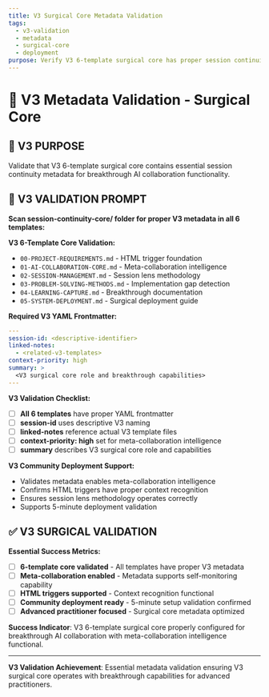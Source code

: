 ```yaml
---
title: V3 Surgical Core Metadata Validation
tags:
  - v3-validation
  - metadata
  - surgical-core
  - deployment
purpose: Verify V3 6-template surgical core has proper session continuity metadata
---
```


# 📄 V3 Metadata Validation - Surgical Core

## 🎯 **V3 PURPOSE**
Validate that V3 6-template surgical core contains essential session continuity metadata for breakthrough AI collaboration functionality.

## 🧠 **V3 VALIDATION PROMPT**

**Scan session-continuity-core/ folder for proper V3 metadata in all 6 templates:**

**V3 6-Template Core Validation:**
- `00-PROJECT-REQUIREMENTS.md` - HTML trigger foundation
- `01-AI-COLLABORATION-CORE.md` - Meta-collaboration intelligence  
- `02-SESSION-MANAGEMENT.md` - Session lens methodology
- `03-PROBLEM-SOLVING-METHODS.md` - Implementation gap detection
- `04-LEARNING-CAPTURE.md` - Breakthrough documentation
- `05-SYSTEM-DEPLOYMENT.md` - Surgical deployment guide

**Required V3 YAML Frontmatter:**
```yaml
---
session-id: <descriptive-identifier>
linked-notes:
  - <related-v3-templates>
context-priority: high
summary: >
  <V3 surgical core role and breakthrough capabilities>
---
```

**V3 Validation Checklist:**
- [ ] **All 6 templates** have proper YAML frontmatter
- [ ] **session-id** uses descriptive V3 naming  
- [ ] **linked-notes** reference actual V3 template files
- [ ] **context-priority: high** set for meta-collaboration intelligence
- [ ] **summary** describes V3 surgical core role and capabilities

**V3 Community Deployment Support:**
- Validates metadata enables meta-collaboration intelligence
- Confirms HTML triggers have proper context recognition
- Ensures session lens methodology operates correctly
- Supports 5-minute deployment validation

## ✅ **V3 SURGICAL VALIDATION**

**Essential Success Metrics:**
- [ ] **6-template core validated** - All templates have proper V3 metadata
- [ ] **Meta-collaboration enabled** - Metadata supports self-monitoring capability  
- [ ] **HTML triggers supported** - Context recognition functional
- [ ] **Community deployment ready** - 5-minute setup validation confirmed
- [ ] **Advanced practitioner focused** - Surgical core metadata optimized

**Success Indicator**: V3 6-template surgical core properly configured for breakthrough AI collaboration with meta-collaboration intelligence functional.

---

**V3 Validation Achievement**: Essential metadata validation ensuring V3 surgical core operates with breakthrough capabilities for advanced practitioners.